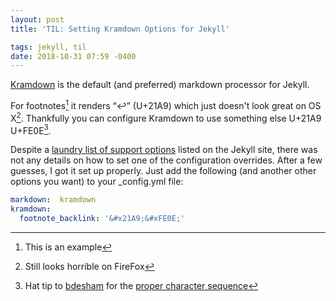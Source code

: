```yaml
---
layout: post
title: 'TIL: Setting Kramdown Options for Jekyll'

tags: jekyll, til
date: 2018-10-31 07:59 -0400
---
```

[Kramdown](https://github.com/gettalong/kramdow) is the default (and preferred) markdown processor for Jekyll.

For footnotes[^1] it renders “↩” (U+21A9) which just doesn't look great on OS X[^2]. Thankfully you can configure Kramdown to use something else U+21A9 U+FE0E[^3].

Despite a [laundry list of support options](https://jekyllrb.com/docs/configuration/markdown/#kramdown) listed on the Jekyll site, there was not any details on how to set one of the configuration overrides. After a few guesses, I got it set up properly. Just add the following (and another other options you want) to your _config.yml file:

``` yml
markdown:  kramdown
kramdown:
  footnote_backlink: '&#x21A9;&#xFE0E;'
```

[^1]: This is an example
[^2]: Still looks horrible on FireFox
[^3]: Hat tip to [bdesham](https://github.com/bdesham) for the [proper character sequence](https://github.com/gettalong/kramdown/issues/247)
